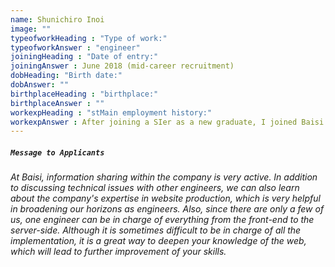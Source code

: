 ```yaml
---
name: Shunichiro Inoi
image: ""
typeofworkHeading : "Type of work:"
typeofworkAnswer : "engineer"
joiningHeading : "Date of entry:"
joiningAnswer : June 2018 (mid-career recruitment)  
dobHeading: "Birth date:"
dobAnswer: ""
birthplaceHeading : "birthplace:"
birthplaceAnswer : ""
workexpHeading : "stMain employment history:"
workexpAnswer : After joining a SIer as a new graduate, I joined Baisi. 
---
```


##### **`Message to Applicants`**

###### At Baisi, information sharing within the company is very active. In addition to discussing technical issues with other engineers, we can also learn about the company's expertise in website production, which is very helpful in broadening our horizons as engineers. Also, since there are only a few of us, one engineer can be in charge of everything from the front-end to the server-side. Although it is sometimes difficult to be in charge of all the implementation, it is a great way to deepen your knowledge of the web, which will lead to further improvement of your skills.
